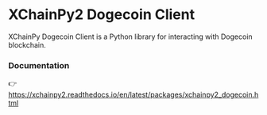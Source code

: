 # XChainPy2 Dogecoin Client

XChainPy Dogecoin Client is a Python library for interacting with Dogecoin blockchain.

### Documentation

👉 https://xchainpy2.readthedocs.io/en/latest/packages/xchainpy2_dogecoin.html
